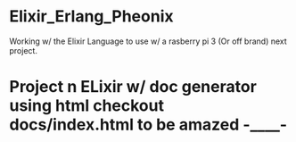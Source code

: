 # Elixir_Erlang_Pheonix
Working w/ the Elixir Language to use w/ a rasberry pi 3 (Or off brand) next project. 

# Project n ELixir w/ doc generator using html checkout docs/index.html to be amazed -____-
